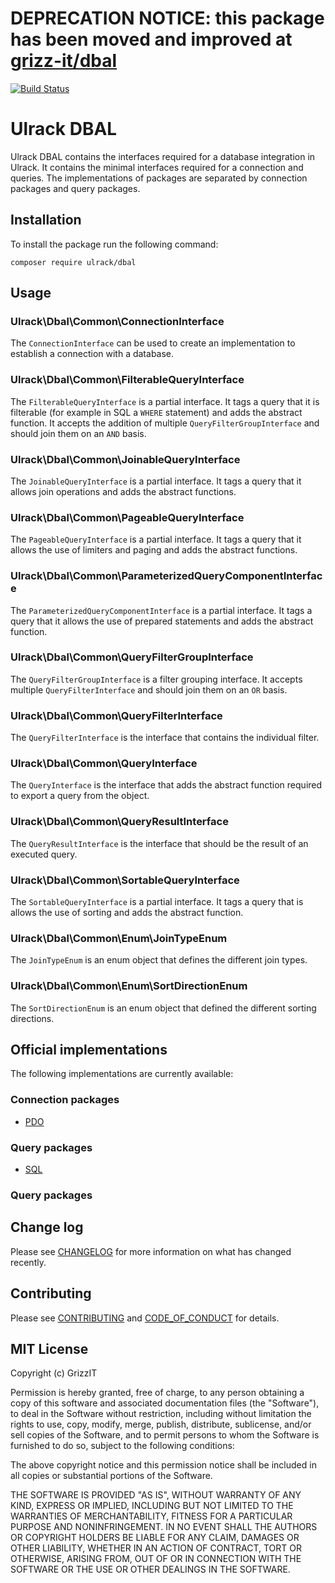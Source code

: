 # DEPRECATION NOTICE: this package has been moved and improved at [grizz-it/dbal](https://github.com/grizz-it/dbal)

[![Build Status](https://travis-ci.com/ulrack/dbal.svg?branch=master)](https://travis-ci.com/ulrack/dbal)

# Ulrack DBAL

Ulrack DBAL contains the interfaces required for a database integration in Ulrack.
It contains the minimal interfaces required for a connection and queries.
The implementations of packages are separated by connection packages and query packages.

## Installation

To install the package run the following command:

```
composer require ulrack/dbal
```

## Usage

### Ulrack\Dbal\Common\ConnectionInterface

The `ConnectionInterface` can be used to create an implementation to establish
a connection with a database.

### Ulrack\Dbal\Common\FilterableQueryInterface

The `FilterableQueryInterface` is a partial interface.
It tags a query that it is filterable (for example in SQL a `WHERE` statement)
and adds the abstract function.
It accepts the addition of multiple `QueryFilterGroupInterface` and should join
them on an `AND` basis.

### Ulrack\Dbal\Common\JoinableQueryInterface

The `JoinableQueryInterface` is a partial interface.
It tags a query that it allows join operations and adds the abstract functions.

### Ulrack\Dbal\Common\PageableQueryInterface

The `PageableQueryInterface` is a partial interface.
It tags a query that it allows the use of limiters and paging and adds the abstract functions.

### Ulrack\Dbal\Common\ParameterizedQueryComponentInterface

The `ParameterizedQueryComponentInterface` is a partial interface.
It tags a query that it allows the use of prepared statements and adds the abstract function.

### Ulrack\Dbal\Common\QueryFilterGroupInterface

The `QueryFilterGroupInterface` is a filter grouping interface.
It accepts multiple `QueryFilterInterface` and should join them on an `OR` basis.

### Ulrack\Dbal\Common\QueryFilterInterface

The `QueryFilterInterface` is the interface that contains the individual filter.

### Ulrack\Dbal\Common\QueryInterface

The `QueryInterface` is the interface that adds the abstract function required
to export a query from the object.

### Ulrack\Dbal\Common\QueryResultInterface

The `QueryResultInterface` is the interface that should be the result of an executed query.

### Ulrack\Dbal\Common\SortableQueryInterface

The `SortableQueryInterface` is a partial interface.
It tags a query that is allows the use of sorting and adds the abstract function.

### Ulrack\Dbal\Common\Enum\JoinTypeEnum

The `JoinTypeEnum` is an enum object that defines the different join types.

### Ulrack\Dbal\Common\Enum\SortDirectionEnum

The `SortDirectionEnum` is an enum object that defined the different sorting directions.

## Official implementations

The following implementations are currently available:

### Connection packages

- [PDO](https://github.com/ulrack/dbal-pdo)

### Query packages

- [SQL](https://github.com/ulrack/dbal-sql)

### Query packages

## Change log

Please see [CHANGELOG](CHANGELOG.md) for more information on what has changed recently.

## Contributing

Please see [CONTRIBUTING](CONTRIBUTING.md) and [CODE_OF_CONDUCT](CODE_OF_CONDUCT.md) for details.

## MIT License

Copyright (c) GrizzIT

Permission is hereby granted, free of charge, to any person obtaining a copy
of this software and associated documentation files (the "Software"), to deal
in the Software without restriction, including without limitation the rights
to use, copy, modify, merge, publish, distribute, sublicense, and/or sell
copies of the Software, and to permit persons to whom the Software is
furnished to do so, subject to the following conditions:

The above copyright notice and this permission notice shall be included in all
copies or substantial portions of the Software.

THE SOFTWARE IS PROVIDED "AS IS", WITHOUT WARRANTY OF ANY KIND, EXPRESS OR
IMPLIED, INCLUDING BUT NOT LIMITED TO THE WARRANTIES OF MERCHANTABILITY,
FITNESS FOR A PARTICULAR PURPOSE AND NONINFRINGEMENT. IN NO EVENT SHALL THE
AUTHORS OR COPYRIGHT HOLDERS BE LIABLE FOR ANY CLAIM, DAMAGES OR OTHER
LIABILITY, WHETHER IN AN ACTION OF CONTRACT, TORT OR OTHERWISE, ARISING FROM,
OUT OF OR IN CONNECTION WITH THE SOFTWARE OR THE USE OR OTHER DEALINGS IN THE
SOFTWARE.
